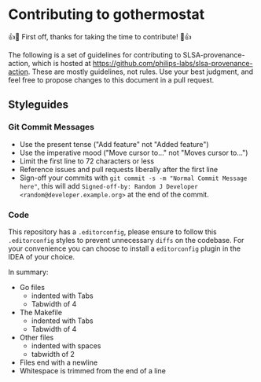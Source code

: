 # Contributing to gothermostat

:+1::tada: First off, thanks for taking the time to contribute! :tada::+1:

The following is a set of guidelines for contributing to SLSA-provenance-action, which is hosted at <https://github.com/philips-labs/slsa-provenance-action>. These are mostly guidelines, not rules. Use your best judgment, and feel free to propose changes to this document in a pull request.

## Styleguides

### Git Commit Messages

- Use the present tense ("Add feature" not "Added feature")
- Use the imperative mood ("Move cursor to..." not "Moves cursor to...")
- Limit the first line to 72 characters or less
- Reference issues and pull requests liberally after the first line
- Sign-off your commits with ``git commit -s -m "Normal Commit Message here"``, this will add ``Signed-off-by: Random J Developer <random@developer.example.org>`` at the end of the commit.

### Code

This repository has a `.editorconfig`, please ensure to follow this `.editorconfig` styles to prevent unnecessary `diffs` on the codebase. For your convenience you can choose to install a `editorconfig` plugin in the IDEA of your choice.

In summary:

- Go files
  - indented with Tabs
  - Tabwidth of 4
- The Makefile
  - indented with Tabs
  - Tabwidth of 4
- Other files
  - indented with spaces
  - tabwidth of 2
- Files end with a newline
- Whitespace is trimmed from the end of a line
